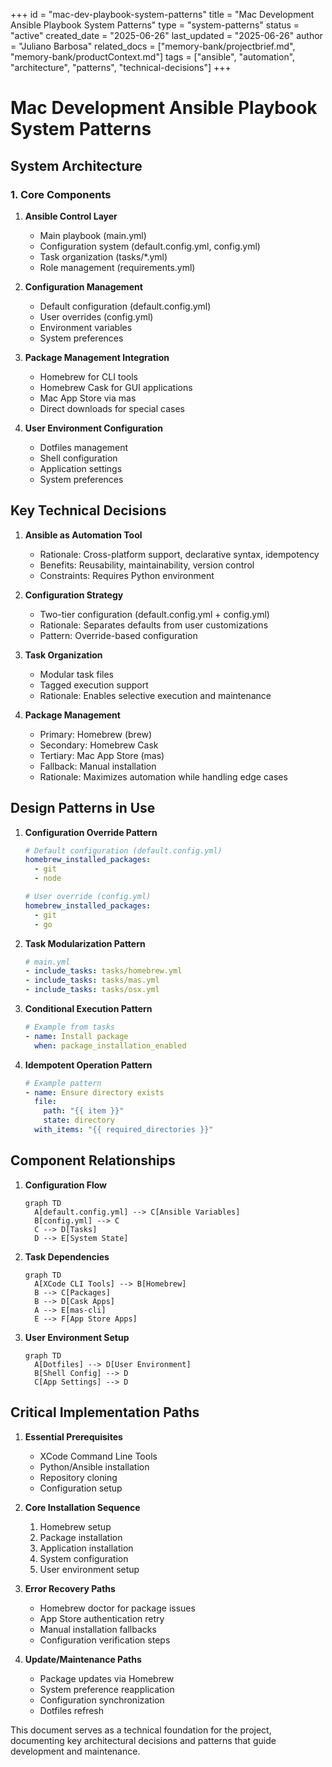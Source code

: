 +++
id = "mac-dev-playbook-system-patterns"
title = "Mac Development Ansible Playbook System Patterns"
type = "system-patterns"
status = "active"
created_date = "2025-06-26"
last_updated = "2025-06-26"
author = "Juliano Barbosa"
related_docs = ["memory-bank/projectbrief.md", "memory-bank/productContext.md"]
tags = ["ansible", "automation", "architecture", "patterns", "technical-decisions"]
+++

# Mac Development Ansible Playbook System Patterns

## System Architecture

### 1. Core Components

1. **Ansible Control Layer**
   - Main playbook (main.yml)
   - Configuration system (default.config.yml, config.yml)
   - Task organization (tasks/*.yml)
   - Role management (requirements.yml)

2. **Configuration Management**
   - Default configuration (default.config.yml)
   - User overrides (config.yml)
   - Environment variables
   - System preferences

3. **Package Management Integration**
   - Homebrew for CLI tools
   - Homebrew Cask for GUI applications
   - Mac App Store via mas
   - Direct downloads for special cases

4. **User Environment Configuration**
   - Dotfiles management
   - Shell configuration
   - Application settings
   - System preferences

## Key Technical Decisions

1. **Ansible as Automation Tool**
   - Rationale: Cross-platform support, declarative syntax, idempotency
   - Benefits: Reusability, maintainability, version control
   - Constraints: Requires Python environment

2. **Configuration Strategy**
   - Two-tier configuration (default.config.yml + config.yml)
   - Rationale: Separates defaults from user customizations
   - Pattern: Override-based configuration

3. **Task Organization**
   - Modular task files
   - Tagged execution support
   - Rationale: Enables selective execution and maintenance

4. **Package Management**
   - Primary: Homebrew (brew)
   - Secondary: Homebrew Cask
   - Tertiary: Mac App Store (mas)
   - Fallback: Manual installation
   - Rationale: Maximizes automation while handling edge cases

## Design Patterns in Use

1. **Configuration Override Pattern**
   ```yaml
   # Default configuration (default.config.yml)
   homebrew_installed_packages:
     - git
     - node

   # User override (config.yml)
   homebrew_installed_packages:
     - git
     - go
   ```

2. **Task Modularization Pattern**
   ```yaml
   # main.yml
   - include_tasks: tasks/homebrew.yml
   - include_tasks: tasks/mas.yml
   - include_tasks: tasks/osx.yml
   ```

3. **Conditional Execution Pattern**
   ```yaml
   # Example from tasks
   - name: Install package
     when: package_installation_enabled
   ```

4. **Idempotent Operation Pattern**
   ```yaml
   # Example pattern
   - name: Ensure directory exists
     file:
       path: "{{ item }}"
       state: directory
     with_items: "{{ required_directories }}"
   ```

## Component Relationships

1. **Configuration Flow**
   ```mermaid
   graph TD
     A[default.config.yml] --> C[Ansible Variables]
     B[config.yml] --> C
     C --> D[Tasks]
     D --> E[System State]
   ```

2. **Task Dependencies**
   ```mermaid
   graph TD
     A[XCode CLI Tools] --> B[Homebrew]
     B --> C[Packages]
     B --> D[Cask Apps]
     A --> E[mas-cli]
     E --> F[App Store Apps]
   ```

3. **User Environment Setup**
   ```mermaid
   graph TD
     A[Dotfiles] --> D[User Environment]
     B[Shell Config] --> D
     C[App Settings] --> D
   ```

## Critical Implementation Paths

1. **Essential Prerequisites**
   - XCode Command Line Tools
   - Python/Ansible installation
   - Repository cloning
   - Configuration setup

2. **Core Installation Sequence**
   1. Homebrew setup
   2. Package installation
   3. Application installation
   4. System configuration
   5. User environment setup

3. **Error Recovery Paths**
   - Homebrew doctor for package issues
   - App Store authentication retry
   - Manual installation fallbacks
   - Configuration verification steps

4. **Update/Maintenance Paths**
   - Package updates via Homebrew
   - System preference reapplication
   - Configuration synchronization
   - Dotfiles refresh

This document serves as a technical foundation for the project, documenting key architectural decisions and patterns that guide development and maintenance.